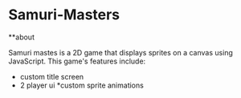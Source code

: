 # Samuri-Masters

**about

Samuri mastes is a 2D game that displays sprites on a canvas using JavaScript. This game's features include:

  * custom title screen
  * 2 player ui
  *custom sprite animations
  
